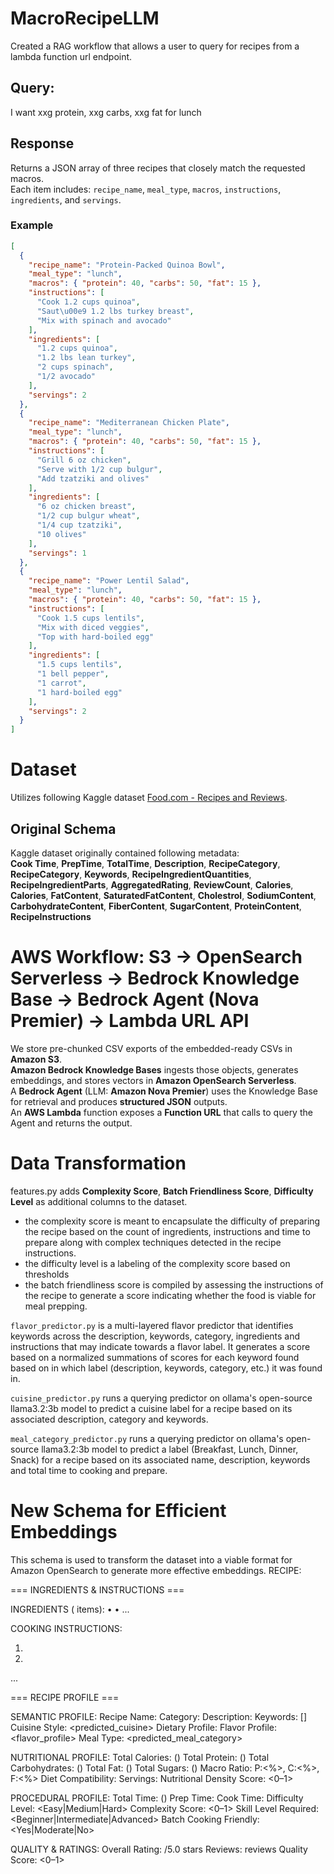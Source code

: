 # MacroRecipeLLM
Created a RAG workflow that allows a user to query for recipes from a lambda function url endpoint. 
## Query: 
I want xxg protein, xxg carbs, xxg fat for lunch  
## Response
Returns a JSON array of three recipes that closely match the requested macros.  
Each item includes: `recipe_name`, `meal_type`, `macros`, `instructions`, `ingredients`, and `servings`.

### Example
```json
[
  {
    "recipe_name": "Protein-Packed Quinoa Bowl",
    "meal_type": "lunch",
    "macros": { "protein": 40, "carbs": 50, "fat": 15 },
    "instructions": [
      "Cook 1.2 cups quinoa",
      "Saut\u00e9 1.2 lbs turkey breast",
      "Mix with spinach and avocado"
    ],
    "ingredients": [
      "1.2 cups quinoa",
      "1.2 lbs lean turkey",
      "2 cups spinach",
      "1/2 avocado"
    ],
    "servings": 2
  },
  {
    "recipe_name": "Mediterranean Chicken Plate",
    "meal_type": "lunch",
    "macros": { "protein": 40, "carbs": 50, "fat": 15 },
    "instructions": [
      "Grill 6 oz chicken",
      "Serve with 1/2 cup bulgur",
      "Add tzatziki and olives"
    ],
    "ingredients": [
      "6 oz chicken breast",
      "1/2 cup bulgur wheat",
      "1/4 cup tzatziki",
      "10 olives"
    ],
    "servings": 1
  },
  {
    "recipe_name": "Power Lentil Salad",
    "meal_type": "lunch",
    "macros": { "protein": 40, "carbs": 50, "fat": 15 },
    "instructions": [
      "Cook 1.5 cups lentils",
      "Mix with diced veggies",
      "Top with hard-boiled egg"
    ],
    "ingredients": [
      "1.5 cups lentils",
      "1 bell pepper",
      "1 carrot",
      "1 hard-boiled egg"
    ],
    "servings": 2
  }
]
```

# Dataset
Utilizes following Kaggle dataset [Food.com - Recipes and Reviews](https://www.kaggle.com/datasets/irkaal/foodcom-recipes-and-reviews?resource=download).

## Original Schema
Kaggle dataset originally contained following metadata:  
**Cook Time**, **PrepTime**, **TotalTime**, **Description**, **RecipeCategory**, **RecipeCategory**, **Keywords**, **RecipeIngredientQuantities**, **RecipeIngredientParts**, **AggregatedRating**, **ReviewCount**, **Calories**, **Calories**, **FatContent**, **SaturatedFatContent**, **Cholestrol**, **SodiumContent**, **CarbohydrateContent**, **FiberContent**, **SugarContent**, **ProteinContent**, **RecipeInstructions**

# AWS Workflow: S3 → OpenSearch Serverless → Bedrock Knowledge Base → Bedrock Agent (Nova Premier) → Lambda URL API
We store pre-chunked CSV exports of the embedded-ready CSVs in **Amazon S3**.  
**Amazon Bedrock Knowledge Bases** ingests those objects, generates embeddings, and stores vectors in **Amazon OpenSearch Serverless**.  
A **Bedrock Agent** (LLM: **Amazon Nova Premier**) uses the Knowledge Base for retrieval and produces **structured JSON** outputs.  
An **AWS Lambda** function exposes a **Function URL** that calls to query the Agent and returns the output.

# Data Transformation
features.py adds **Complexity Score**, **Batch Friendliness Score**, **Difficulty Level** as additional columns to the dataset.  
- the complexity score is meant to encapsulate the difficulty of preparing the recipe based on the count of ingredients, instructions and time to prepare along with complex techniques detected in the recipe instructions.
- the difficulty level is a labeling of the complexity score based on thresholds
- the batch friendliness score is compiled by assessing the instructions of the recipe to generate a score indicating whether the food is viable for meal prepping.

`flavor_predictor.py` is a multi-layered flavor predictor that identifies keywords across the description, keywords, category, ingredients and instructions that may indicate towards a flavor label. It generates a score based on a normalized summations of scores for each keyword found based on in which label (description, keywords, category, etc.) it was found in.

`cuisine_predictor.py` runs a querying predictor on ollama's open-source llama3.2:3b model to predict a cuisine label for a recipe based on its associated description, category and keywords.

`meal_category_predictor.py` runs a querying predictor on ollama's open-source llama3.2:3b model to predict a label (Breakfast, Lunch, Dinner, Snack) for a recipe based on its associated name, description, keywords and total time to cooking and prepare.

# New Schema for Efficient Embeddings
This schema is used to transform the dataset into a viable format for Amazon OpenSearch to generate more effective embeddings. 
RECIPE: <Name>

=== INGREDIENTS & INSTRUCTIONS ===

INGREDIENTS (<N> items):
• <qty> <ingredient>
• ...

COOKING INSTRUCTIONS:
1. <step one>
2. <step two>
...

=== RECIPE PROFILE ===

SEMANTIC PROFILE:
    Recipe Name: <Name>
    Category: <RecipeCategory>
    Description: <shortened description>
    Keywords: [<keywords>]
    Cuisine Style: <predicted_cuisine>
    Dietary Profile: <derived dietary tags>
    Flavor Profile: <flavor_profile>
    Meal Type: <predicted_meal_category>

NUTRITIONAL PROFILE:
    Total Calories: <value> (<category>)
    Total Protein: <g> (<category>)
    Total Carbohydrates: <g> (<category>)
    Total Fat: <g> (<category>)
    Total Sugars: <g> (<category>)
    Macro Ratio: P:<%>, C:<%>, F:<%>
    Diet Compatibility: <list>
    Servings: <servings>
    Nutritional Density Score: <0–1>

PROCEDURAL PROFILE:
    Total Time: <minutes> (<bucket>)
    Prep Time: <minutes>
    Cook Time: <minutes>
    Difficulty Level: <Easy|Medium|Hard>
    Complexity Score: <descriptor> <0–1>
    Skill Level Required: <Beginner|Intermediate|Advanced>
    Batch Cooking Friendly: <Yes|Moderate|No>

QUALITY & RATINGS:
    Overall Rating: <rating>/5.0 stars
    Reviews: <count> reviews
    Quality Score: <0–1>
